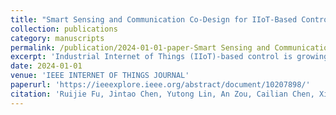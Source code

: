 ```yaml
---
title: "Smart Sensing and Communication Co-Design for IIoT-Based Control Systems"
collection: publications
category: manuscripts
permalink: /publication/2024-01-01-paper-Smart Sensing and Communication Co-Design for IIoT-Based Control Systems-number-1
excerpt: 'Industrial Internet of Things (IIoT)-based control is growing rapidly, such as smart factories and industrial automation. Sensing and transmitting physical state measurements is the first step and the prerequisite for IIoT-based control. However, sensor interference (e.g., electromagnetic interference on sensing, temperature, and humidity variations in the field) and network interference (e.g., metal obstacles and background noises) may destroy the control performance by interfering with sensing and communication processes. Most of the present upstream fixed sensors - networking - state estimation approaches cannot effectively deal with sensor and network interferences due to the fixed measurements/estimation and network resource limitations. To optimize the performance of IIoT-based control, we propose a Smart Sensing and Communication Co-design (SSCC) framework to select more potential sensors and establish the corresponding network scheduling. SSCC consists of a Smart Estimator and a Sensing Communication Mode Switching (SCMS) Agent. The Smart Estimator detects sensor interference and obtains resilient state estimation based on collaborative sensing. SCMS Agent dynamically switches sensor selections and network configurations (routing and transmission number) in an integrated manner based on the network and plant states by solving a performance optimization problem. We propose a lightweight SCMS approach by searching a pre-defined mode table. We perform simulations integrating TOSSIM and MATLAB/Simulink, and semi-physical experiments on a real wireless sensor-actuator network composed of TelosB nodes. The results show that the SSCC framework can effectively improve the control performance and enhance network energy efficiency under various types of interference by dynamically selecting sensors and allocating network resources.'
date: 2024-01-01
venue: 'IEEE INTERNET OF THINGS JOURNAL'
paperurl: 'https://ieeexplore.ieee.org/abstract/document/10207898/'
citation: 'Ruijie Fu, Jintao Chen, Yutong Lin, An Zou, Cailian Chen, Xinping Guan, and Yehan Ma. 2024. Smart sensing and communication co-design for IIoT-based control systems. IEEE Internet of Things Journal. doi: 10.1109/JIOT.2023.3299632.'
---
```


